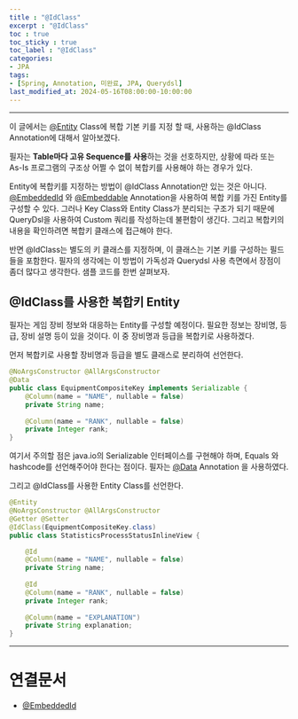 ```yaml
---
title : "@IdClass"
excerpt : "@IdClass"
toc : true
toc_sticky : true
toc_label : "@IdClass"
categories:
- JPA
tags:
- [Spring, Annotation, 미완료, JPA, Querydsl]
last_modified_at: 2024-05-16T08:00:00-10:00:00
---
```

  
---
  
 이 글에서는 [@Entity](../../jpa/jpa-@Entity) Class에 복합 기본 키를 지정 할 때, 사용하는 @IdClass Annotation에 대해서 알아보겠다.

 필자는 **Table마다 고유 Sequence를 사용**하는 것을 선호하지만, 상황에 따라 또는 As-Is 프로그램의 구조상 어쩔 수 없이 복합키를 사용해야 하는 경우가 있다.

 Entity에 복합키를 지정하는 방법이 @IdClass Annotation만 있는 것은 아니다. [@EmbeddedId](../../jpa/jpa-@EmbeddedId) 와 [@Embeddable](../../jpa/jpa-@Embeddable) Annotation을 사용하여 복합 키를 가진 Entity를 구성할 수 있다. 그러나 Key Class와 Entity Class가 분리되는 구조가 되기 때문에 QueryDsl을 사용하여 Custom 쿼리를 작성하는데 불편함이 생긴다. 그리고 복합키의 내용을 확인하려면 복합키 클래스에 접근해야 한다.

 반면 @IdClass는 별도의 키 클래스를 지정하며, 이 클래스는 기본 키를 구성하는 필드들을 포함한다. 필자의 생각에는 이 방법이 가독성과 Querydsl 사용 측면에서 장점이 좀더 많다고 생각한다. 샘플 코드를 한번 살펴보자.
  
## @IdClass를 사용한 복합키 Entity
 필자는 게임 장비 정보와 대응하는 Entity를 구성할 예정이다. 필요한 정보는 장비명, 등급, 장비 설명 등이 있을 것이다. 이 중 장비명과 등급을 복합키로 사용하겠다.

 먼저 복합키로 사용할 장비명과 등급을 별도 클래스로 분리하여 선언한다.
  
```java
@NoArgsConstructor @AllArgsConstructor  
@Data  
public class EquipmentCompositeKey implements Serializable {  
    @Column(name = "NAME", nullable = false)  
    private String name;  
  
    @Column(name = "RANK", nullable = false)  
    private Integer rank;  
}
```

 여기서 주의할 점은 java.io의 Serializable 인터페이스를 구현해야 하며, Equals 와 hashcode를 선언해주어야 한다는 점이다. 필자는 [@Data](../../annotation/annotation-@Data) Annotation 을 사용하였다. 

 그리고 @IdClass를 사용한 Entity Class를 선언한다.
  
```java
@Entity  
@NoArgsConstructor @AllArgsConstructor  
@Getter @Setter  
@IdClass(EquipmentCompositeKey.class)  
public class StatisticsProcessStatusInlineView {  

    @Id  
    @Column(name = "NAME", nullable = false)  
    private String name;  
  
    @Id  
    @Column(name = "RANK", nullable = false)  
    private Integer rank;  
  
    @Column(name = "EXPLANATION")  
    private String explanation;  
}
```
  
---
  
# 연결문서
- [@EmbeddedId](../../jpa/jpa-@EmbeddedId)